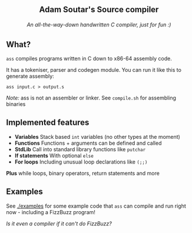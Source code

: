<h2 align="center">
Adam Soutar's Source compiler
</h2>
<h6 align="center">
An all-the-way-down handwritten C compiler, just for fun :)
</h3>

## What?

`ass` compiles programs written in C down to x86-64 assembly code.

It has a tokeniser, parser and codegen module. You can run it like this to generate assembly:

```
ass input.c > output.s
```

_Note:_ ass is not an assembler or linker. See `compile.sh` for assembling binaries

## Implemented features

 - **Variables** Stack based `int` variables (no other types at the moment)
 - **Functions** Functions + arguments can be defined and called
 - **StdLib** Call into standard library functions like `putchar`
 - **If statements** With optional `else`
 - **For loops** Including unusual loop declarations like `(;;)`

**Plus** while loops, binary operators, return statements and more

## Examples

See [./examples](https://github.com/adamsoutar/ass/tree/master/examples) for some example
code that `ass` can compile and run right now - including a FizzBuzz program!

_Is it even a compiler if it can't do FizzBuzz?_
